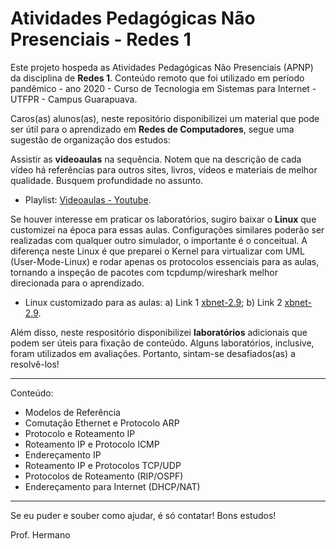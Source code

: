 # Atividades Pedagógicas Não Presenciais - Redes 1

Este projeto hospeda as Atividades Pedagógicas Não Presenciais (APNP) da disciplina de  **Redes 1**. Conteúdo remoto que foi utilizado em período pandêmico - ano 2020 - Curso de Tecnologia em Sistemas para Internet - UTFPR - Campus Guarapuava.

Caros(as) alunos(as), neste repositório disponibilizei um material que pode ser útil para o aprendizado em **Redes de Computadores**, segue uma sugestão de organização dos estudos:

Assistir as **videoaulas** na sequência. Notem que na descrição de cada vídeo há referências para outros sites, livros, vídeos e materiais de melhor qualidade. Busquem profundidade no assunto.

- Playlist: [Videoaulas - Youtube](https://www.youtube.com/watch?v=33YAzgbrjb8&list=PL4ySOdUYDU9Aoni50OVy-yJswA5CGOG1k).

Se houver interesse em praticar os laboratórios, sugiro baixar o **Linux** que customizei na época para essas aulas. Configurações similares poderão ser realizadas com qualquer outro simulador, o importante é o conceitual. A diferença neste Linux é que preparei o Kernel para virtualizar com UML (User-Mode-Linux) e rodar apenas os protocolos essenciais para as aulas, tornando a inspeção de pacotes com tcpdump/wireshark melhor direcionada para o aprendizado.
 
- Linux customizado para as aulas: a) Link 1 [xbnet-2.9](https://nuvem.utfpr.edu.br/index.php/s/Up1aZm0RFPpmKWr); b) Link 2 [xbnet-2.9](https://drive.google.com/file/d/1V4tdBn8-RQPDYvhrDSvxvGHQ6tXQ7irw/view?usp=sharing).

Além disso, neste respositório disponibilizei **laboratórios** adicionais que podem ser úteis para fixação de conteúdo. Alguns laboratórios, inclusive, foram utilizados em avaliações. Portanto, sintam-se desafiados(as) a resolvê-los!

* * *

Conteúdo:
- Modelos de Referência
- Comutação Ethernet e Protocolo ARP
- Protocolo e Roteamento IP
- Roteamento IP e Protocolo ICMP
- Endereçamento IP
- Roteamento IP e Protocolos TCP/UDP
- Protocolos de Roteamento (RIP/OSPF)
- Endereçamento para Internet (DHCP/NAT)

* * *

Se eu puder e souber como ajudar, é só contatar! Bons estudos!

Prof. Hermano

